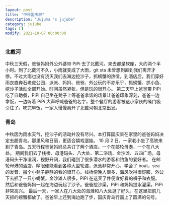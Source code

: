 ```yaml
---
layout: post
title: "中秋国庆游"
description: "Jujuma 's jujube"
category: jujube
tags: []
modify: 2021-10-07 00:00:00
---
```

  ### 北戴河
  
  中秋三天假，爸爸妈妈外公外婆带 PiPi 去了北戴河。来去都是软座，大约两个半小时。到了北戴河不久，小雨就变成了大雨，git sta
未曾想到直到我们离开才停。不过大雨也没有浇灭我们去海边挖沙子，抓螃蟹的热情。到酒店后，我们穿好雨衣直奔石老虎公园，派派、妈妈、爸爸、外公玩的不亦乐乎，抓螃蟹、抓小鱼、挖沙子活动全部开始。时间虽然紧张，但是玩的很开心。
第二天早上爸爸带 PiPi 吃了自助餐，PiPi 自己坐在凳子上等爸爸拿饭的场景让爸爸印象深刻，爸爸一边拿饭，一边听着 PiPi 
大声呼喊爸爸的名字，整个餐厅的游客被这小家伙的嗓门吸引住了。吃完早饭，一家人慢慢离开了北戴河朝北京出发。
  
  ### 青岛
  
  中秋因为雨水天气，挖沙子的活动并没有尽兴。本打算国庆呆在家里的爸爸妈妈决定去趟青岛。那里风和日丽，更适合嬉戏遛娃。
  10 月 2 日，一家老小坐了高铁来到了青岛。五天行程爸爸妈妈总共订了两个酒店。一个在邮轮母港，一个在八大处。
  期间我们去了栈桥、母港码头、八大处、第二浴场、金沙滩、五四广场。母港码头干净湿润，视野开阔，我们碰到了很多潜水的游客和钓鱼的爱好者。
在邮轮母港的酒店，睁眼便能看到各种大型轮渡，派派非常开心，学会了 boat，sea 的发音，搬个小凳子静静的看的很开心。栈桥傍晚人很多，海风吹得很舒服，外公下去抓了一只小螃蟹。金沙滩人很多，PiPi 
在这买了件便宜好看的裤子和衣服。然后和爸爸妈妈一起在海边玩起了沙子。爸爸挖沙渠，PiPi 和妈妈提水灌渠，PiPi 非常高兴。
  最后一天，一家人在八大处的海滩和八大处逛了好久，在这里把前几天抓的螃蟹都放了。爸爸早上还到海边跑了步，国庆青岛行画上了圆满的句号。